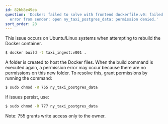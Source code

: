 ```yaml
---
id: 82bb8e49ea
question: 'Docker: failed to solve with frontend dockerfile.v0: failed to read dockerfile:
  error from sender: open ny_taxi_postgres_data: permission denied.'
sort_order: 28
---
```


This issue occurs on Ubuntu/Linux systems when attempting to rebuild the Docker container.

```bash
$ docker build -t taxi_ingest:v001 .
```

A folder is created to host the Docker files. When the build command is executed again, a permission error may occur because there are no permissions on this new folder. To resolve this, grant permissions by running the command:

```bash
$ sudo chmod -R 755 ny_taxi_postgres_data
```

If issues persist, use:

```bash
$ sudo chmod -R 777 ny_taxi_postgres_data
```

Note: 755 grants write access only to the owner.